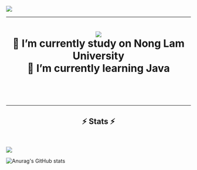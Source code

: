 
[![](https://visitcount.itsvg.in/api?id=Oleny2209&icon=0&color=10)](https://visitcount.itsvg.in)

----------------------------------
<h1 align="center">
    <img src="https://readme-typing-svg.herokuapp.com/?font=Righteous&size=35&center=true&vCenter=true&width=500&height=70&duration=4000&lines=Hi+There!+👋;+✨+Im+Oleny+Developer+✨;" />
    <br/>
🔭 I’m currently study on Nong Lam University
    <br/>
🌱 I’m currently learning Java
</h1>

 <br/><br/><br/>
</div>
<hr/>

<h2 align="center">⚡ Stats ⚡</h2>
<br>

![](https://github-readme-stats.vercel.app/api/top-langs/?username=Oleny2209&theme=midnight-purple&hide_border=true&include_all_commits=true&count_private=true&layout=compact)

![Anurag's GitHub stats](https://github-readme-stats.vercel.app/api?username=Oleny2209&show_icons=true&theme=radical)




